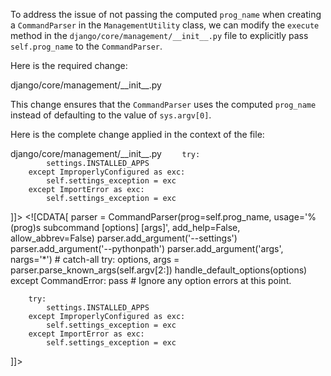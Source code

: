 To address the issue of not passing the computed `prog_name` when creating a `CommandParser` in the `ManagementUtility` class, we can modify the `execute` method in the `django/core/management/__init__.py` file to explicitly pass `self.prog_name` to the `CommandParser`.

Here is the required change:

<change>
<file change-number-for-this-file="1">django/core/management/__init__.py</file>
<original line-count="11" no-ellipsis="true"><![CDATA[
        parser = CommandParser(usage='%(prog)s subcommand [options] [args]', add_help=False, allow_abbrev=False)
]]></original>
<modified no-ellipsis="true"><![CDATA[
        parser = CommandParser(prog=self.prog_name, usage='%(prog)s subcommand [options] [args]', add_help=False, allow_abbrev=False)
]]></modified>
</change>

This change ensures that the `CommandParser` uses the computed `prog_name` instead of defaulting to the value of `sys.argv[0]`.

Here is the complete change applied in the context of the file:

<change>
<file change-number-for-this-file="1">django/core/management/__init__.py</file>
<original line-count="11" no-ellipsis="true"><![CDATA[
        parser = CommandParser(usage='%(prog)s subcommand [options] [args]', add_help=False, allow_abbrev=False)
        parser.add_argument('--settings')
        parser.add_argument('--pythonpath')
        parser.add_argument('args', nargs='*')  # catch-all
        try:
            options, args = parser.parse_known_args(self.argv[2:])
            handle_default_options(options)
        except CommandError:
            pass  # Ignore any option errors at this point.

        try:
            settings.INSTALLED_APPS
        except ImproperlyConfigured as exc:
            self.settings_exception = exc
        except ImportError as exc:
            self.settings_exception = exc
]]></original>
<modified no-ellipsis="true"><![CDATA[
        parser = CommandParser(prog=self.prog_name, usage='%(prog)s subcommand [options] [args]', add_help=False, allow_abbrev=False)
        parser.add_argument('--settings')
        parser.add_argument('--pythonpath')
        parser.add_argument('args', nargs='*')  # catch-all
        try:
            options, args = parser.parse_known_args(self.argv[2:])
            handle_default_options(options)
        except CommandError:
            pass  # Ignore any option errors at this point.

        try:
            settings.INSTALLED_APPS
        except ImproperlyConfigured as exc:
            self.settings_exception = exc
        except ImportError as exc:
            self.settings_exception = exc
]]></modified>
</change>